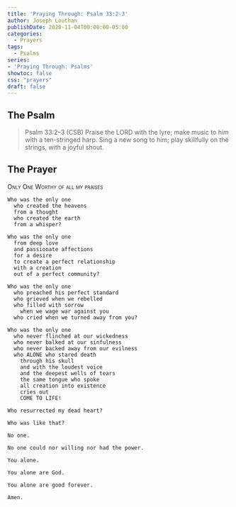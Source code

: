 ```yaml
---
title: 'Praying Through: Psalm 33:2-3'
author: Joseph Louthan
publishDate: 2020-11-04T00:00:00-05:00
categories:
  - Prayers
tags:
  - Psalms
series:
- 'Praying Through: Psalms'
showtoc: false
css: "prayers"
draft: false
---
```

## The Psalm

>Psalm 33:2–3 (CSB) Praise the LORD with the lyre; make music to him with a ten-stringed harp. Sing a new song to him; play skillfully on the strings, with a joyful shout.

## The Prayer

<div style="font-variant: small-caps;">
Only One Worthy of all my praises
</div>

```text
Who was the only one
  who created the heavens
  from a thought
  who created the earth
  from a whisper?

Who was the only one
  from deep love
  and passionate affections
  for a desire
  to create a perfect relationship
  with a creation
  out of a perfect community?

Who was the only one
  who preached his perfect standard
  who grieved when we rebelled
  who filled with sorrow
    when we wage war against you
  who cried when we turned away from you?

Who was the only one
  who never flinched at our wickedness
  who never balked at our sinfulness
  who never backed away from our evilness
  who ALONE who stared death
    through his skull
    and with the loudest voice
    and the deepest wells of tears
    the same tongue who spoke
    all creation into existence
    cries out
    COME TO LIFE!

Who resurrected my dead heart?

Who was like that?

No one.

No one could nor willing nor had the power.

You alone.

You alone are God.

You alone are good forever.

Amen.

```
